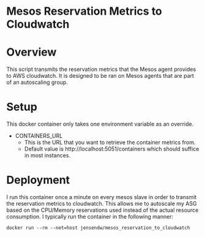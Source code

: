 # Mesos Reservation Metrics to Cloudwatch

# Overview

This script transmits the reservation metrics that the Mesos agent provides to AWS cloudwatch.  It is designed to be ran on Mesos agents that are part of an autoscaling group.

# Setup

This docker container only takes one environment variable as an override.

* CONTAINERS_URL
  *  This is the URL that you want to retrieve the container metrics from.
  * Default value is http://localhost:5051/containers which should suffice in most instances.

# Deployment

I run this container once a minute on every mesos slave in order to transmit the reservation metrics to cloudwatch.  This allows me to autoscale my ASG based on the CPU/Memory reservations used instead of the actual resource consumption.  I typically run the container in the following manner:

```
docker run --rm --net=host jensendw/mesos_reservation_to_cloudwatch
```
